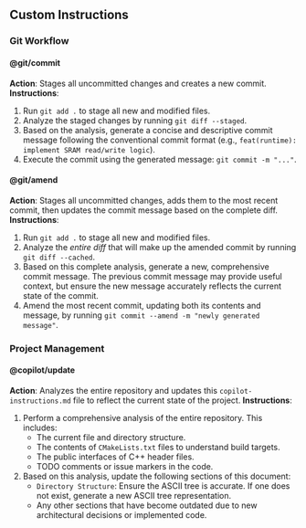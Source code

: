 ## Custom Instructions

### Git Workflow

#### @git/commit
**Action**: Stages all uncommitted changes and creates a new commit.
**Instructions**:
1.  Run `git add .` to stage all new and modified files.
2.  Analyze the staged changes by running `git diff --staged`.
3.  Based on the analysis, generate a concise and descriptive commit message following the conventional commit format (e.g., `feat(runtime): implement SRAM read/write logic`).
4.  Execute the commit using the generated message: `git commit -m "..."`.

#### @git/amend
**Action**: Stages all uncommitted changes, adds them to the most recent commit, then updates the commit message based on the complete diff.
**Instructions**:
1.  Run `git add .` to stage all new and modified files.
2.  Analyze the *entire diff* that will make up the amended commit by running `git diff --cached`.
3.  Based on this complete analysis, generate a new, comprehensive commit message. The previous commit message may provide useful context, but ensure the new message accurately reflects the current state of the commit.
4.  Amend the most recent commit, updating both its contents and message, by running `git commit --amend -m "newly generated message"`.

### Project Management

#### @copilot/update
**Action**: Analyzes the entire repository and updates this `copilot-instructions.md` file to reflect the current state of the project.
**Instructions**:
1.  Perform a comprehensive analysis of the entire repository. This includes:
    * The current file and directory structure.
    * The contents of `CMakeLists.txt` files to understand build targets.
    * The public interfaces of C++ header files.
    * TODO comments or issue markers in the code.
2.  Based on this analysis, update the following sections of this document:
    * `Directory Structure`: Ensure the ASCII tree is accurate. If one does not exist, generate a new ASCII tree representation.
    * Any other sections that have become outdated due to new architectural decisions or implemented code.

